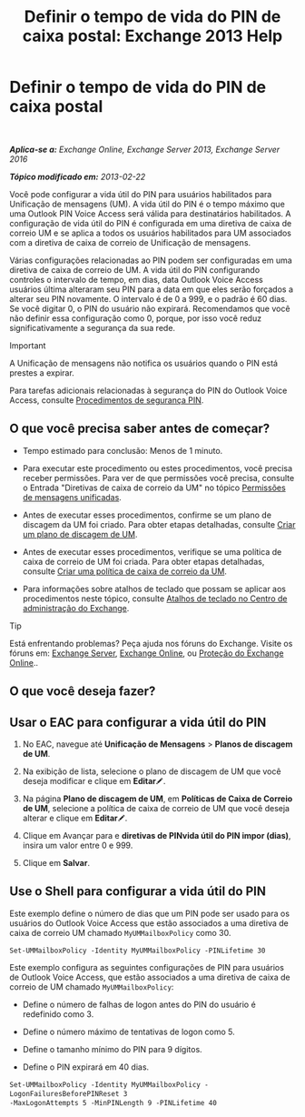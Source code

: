 ﻿---
title: 'Definir o tempo de vida do PIN de caixa postal: Exchange 2013 Help'
TOCTitle: Definir o tempo de vida do PIN de caixa postal
ms:assetid: d17f0bf6-0ad6-40a4-bdd5-f7098f39250d
ms:mtpsurl: https://technet.microsoft.com/pt-br/library/Bb124712(v=EXCHG.150)
ms:contentKeyID: 50556296
ms.date: 05/22/2018
mtps_version: v=EXCHG.150
ms.translationtype: MT
---

# Definir o tempo de vida do PIN de caixa postal

 

_**Aplica-se a:** Exchange Online, Exchange Server 2013, Exchange Server 2016_

_**Tópico modificado em:** 2013-02-22_

Você pode configurar a vida útil do PIN para usuários habilitados para Unificação de mensagens (UM). A vida útil do PIN é o tempo máximo que uma Outlook PIN Voice Access será válida para destinatários habilitados. A configuração de vida útil do PIN é configurada em uma diretiva de caixa de correio UM e se aplica a todos os usuários habilitados para UM associados com a diretiva de caixa de correio de Unificação de mensagens.

Várias configurações relacionadas ao PIN podem ser configuradas em uma diretiva de caixa de correio de UM. A vida útil do PIN configurando controles o intervalo de tempo, em dias, data Outlook Voice Access usuários última alteraram seu PIN para a data em que eles serão forçados a alterar seu PIN novamente. O intervalo é de 0 a 999, e o padrão é 60 dias. Se você digitar 0, o PIN do usuário não expirará. Recomendamos que você não definir essa configuração como 0, porque, por isso você reduz significativamente a segurança da sua rede.


> [!IMPORTANT]
> A Unificação de mensagens não notifica os usuários quando o PIN está prestes a expirar.



Para tarefas adicionais relacionadas à segurança do PIN do Outlook Voice Access, consulte [Procedimentos de segurança PIN](https://docs.microsoft.com/pt-br/exchange/voice-mail-unified-messaging/set-outlook-voice-access-pin-security/pin-security-procedures).

## O que você precisa saber antes de começar?

  - Tempo estimado para conclusão: Menos de 1 minuto.

  - Para executar este procedimento ou estes procedimentos, você precisa receber permissões. Para ver de que permissões você precisa, consulte o Entrada "Diretivas de caixa de correio da UM" no tópico [Permissões de mensagens unificadas](unified-messaging-permissions-exchange-2013-help.md).

  - Antes de executar esses procedimentos, confirme se um plano de discagem da UM foi criado. Para obter etapas detalhadas, consulte [Criar um plano de discagem de UM](create-a-um-dial-plan-exchange-2013-help.md).

  - Antes de executar esses procedimentos, verifique se uma política de caixa de correio de UM foi criada. Para obter etapas detalhadas, consulte [Criar uma política de caixa de correio da UM](create-a-um-mailbox-policy-exchange-2013-help.md).

  - Para informações sobre atalhos de teclado que possam se aplicar aos procedimentos neste tópico, consulte [Atalhos de teclado no Centro de administração do Exchange](keyboard-shortcuts-in-the-exchange-admin-center-exchange-online-protection-help.md).


> [!TIP]
> Está enfrentando problemas? Peça ajuda nos fóruns do Exchange. Visite os fóruns em: <A href="https://go.microsoft.com/fwlink/p/?linkid=60612">Exchange Server</A>, <A href="https://go.microsoft.com/fwlink/p/?linkid=267542">Exchange Online</A>, ou <A href="https://go.microsoft.com/fwlink/p/?linkid=285351">Proteção do Exchange Online</A>..



## O que você deseja fazer?

## Usar o EAC para configurar a vida útil do PIN

1.  No EAC, navegue até **Unificação de Mensagens** \> **Planos de discagem de UM**.

2.  Na exibição de lista, selecione o plano de discagem de UM que você deseja modificar e clique em **Editar**![Ícone de edição](images/JJ218640.6f53ccb2-1f13-4c02-bea0-30690e6ea71d(EXCHG.150).gif "Ícone de edição").

3.  Na página **Plano de discagem de UM**, em **Políticas de Caixa de Correio de UM**, selecione a política de caixa de correio de UM que você deseja alterar e clique em **Editar**![Ícone de edição](images/JJ218640.6f53ccb2-1f13-4c02-bea0-30690e6ea71d(EXCHG.150).gif "Ícone de edição").

4.  Clique em Avançar para e **diretivas de PINvida útil do PIN impor (dias)**, insira um valor entre 0 e 999.

5.  Clique em **Salvar**.

## Use o Shell para configurar a vida útil do PIN

Este exemplo define o número de dias que um PIN pode ser usado para os usuários do Outlook Voice Access que estão associados a uma diretiva de caixa de correio UM chamado `MyUMMailboxPolicy` como 30.

    Set-UMMailboxPolicy -Identity MyUMMailboxPolicy -PINLifetime 30

Este exemplo configura as seguintes configurações de PIN para usuários de Outlook Voice Access, que estão associados a uma diretiva de caixa de correio de UM chamado `MyUMMailboxPolicy`:

  - Define o número de falhas de logon antes do PIN do usuário é redefinido como 3.

  - Define o número máximo de tentativas de logon como 5.

  - Define o tamanho mínimo do PIN para 9 dígitos.

  - Define o PIN expirará em 40 dias.

<!-- end list -->

    Set-UMMailboxPolicy -Identity MyUMMailboxPolicy -LogonFailuresBeforePINReset 3
    -MaxLogonAttempts 5 -MinPINLength 9 -PINLifetime 40

